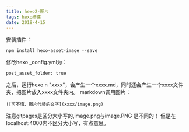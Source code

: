 ```yaml
---
title: hexo2-图片
tags: hexo搭建
date: 2018-4-15
---
```

安装插件：
```
npm install hexo-asset-image --save
```

修改hexo _config.yml为：
```
post_asset_folder: true
```
之后，运行hexo n "xxxx"，会产生一个xxxx.md，同时还会产生一个xxxx文件夹，把图片放入xxxx文件夹内。
markdown调用图片：
```
![可不填，图片代替的文字](xxxx/image.png)
```
注意gitpages是区分大小写的,image.png与image.PNG 是不同的！
但是在localhost:4000内不区分大小写，有点意思。
